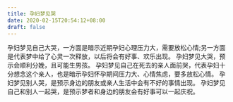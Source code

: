 ```yaml
---
title: 孕妇梦见哭
date: 2020-02-15T20:54:12+08:00
draft: false
---
```


孕妇梦见自己大哭，一方面是暗示近期孕妇心理压力大，需要放松心情;另一方面是代表梦中给了心灵一次释放，以后将会有好事、欢乐出现。
孕妇梦见大哭，预示会顺利分娩，且可能生男孩。
孕妇梦见自己在死去的亲人面前哭，代表孕妇十分想念这个亲人，也是暗示孕妇怀孕期间压力大、心情焦虑，要多放松心情。
孕妇梦见别人哭，是预示身边的朋友或亲人生活中会有不好的事情出现。
孕妇梦见自己和别人一起哭，是预示梦者和身边的朋友会有好事可以一起庆祝。